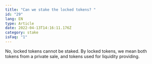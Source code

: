```yaml
---
title: "Can we stake the locked tokens? "
id: "29"
lang: EN
type: Article
date: 2022-04-13T14:16:11.176Z
category: stake
isFaq: "1"
---
```

No, locked tokens cannot be staked. By locked tokens, we mean both tokens from a private sale, and tokens used for liquidity providing.